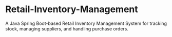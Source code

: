 # Retail-Inventory-Management
A Java Spring Boot-based Retail Inventory Management System for tracking stock, managing suppliers, and handling purchase orders.

